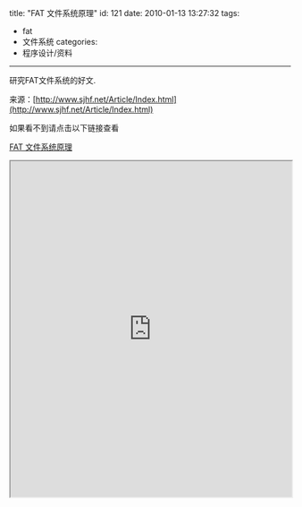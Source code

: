 title: "FAT 文件系统原理"
id: 121
date: 2010-01-13 13:27:32
tags: 
- fat
- 文件系统
categories: 
- 程序设计/资料
---


研究FAT文件系统的好文.

来源：[http://www.sjhf.net/Article/Index.html](http://www.sjhf.net/Article/Index.html)

如果看不到请点击以下链接查看

[FAT 文件系统原理](http://docs.google.com/leaf?id=0B8aIaAn15FyKZjMxYmU3N2UtMGRjZC00NmFkLTg0YTQtMGE1M2IwZThhYWRl&amp;sort=name&amp;layout=list&amp;num=50)

<iframe src="https://docs.google.com/file/d/0B8aIaAn15FyKZjMxYmU3N2UtMGRjZC00NmFkLTg0YTQtMGE1M2IwZThhYWRl/preview?pli=1" width="100%" height="600"></iframe>

